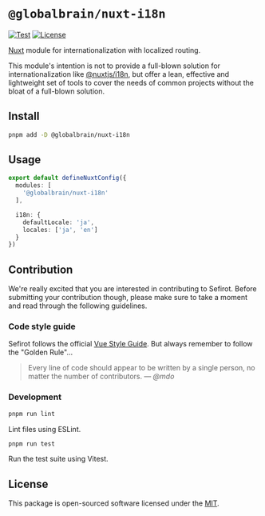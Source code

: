 # `@globalbrain/nuxt-i18n`

[![Test](https://github.com/globalbrain/nuxt-i18n/actions/workflows/test.yml/badge.svg)](https://github.com/globalbrain/nuxt-i18n/actions/workflows/test.yml)
[![License](https://img.shields.io/npm/l/@globalbrain/sefirot.svg)](https://github.com/globalbrain/sefirot/blob/main/LICENSE.md)

[Nuxt](https://nuxt.com) module for internationalization with localized routing.

This module's intention is not to provide a full-blown solution for internationalization like [@nuxtjs/i18n](https://i18n.nuxtjs.org/), but offer a lean, effective and lightweight set of tools to cover the needs of common projects without the bloat of a full-blown solution.

## Install

```bash
pnpm add -D @globalbrain/nuxt-i18n
```

## Usage

```ts
export default defineNuxtConfig({
  modules: [
    '@globalbrain/nuxt-i18n'
  ],

  i18n: {
    defaultLocale: 'ja',
    locales: ['ja', 'en']
  }
})
```

## Contribution

We're really excited that you are interested in contributing to Sefirot. Before submitting your contribution though, please make sure to take a moment and read through the following guidelines.

### Code style guide

Sefirot follows the official [Vue Style Guide](https://v3.vuejs.org/style-guide/). But always remember to follow the "Golden Rule"&hellip;

> Every line of code should appear to be written by a single person, no matter the number of contributors.
> &mdash; <cite>@mdo</cite>

### Development

```bash
pnpm run lint
```

Lint files using ESLint.

```bash
pnpm run test
```

Run the test suite using Vitest.

## License

This package is open-sourced software licensed under the [MIT](./LICENSE).
